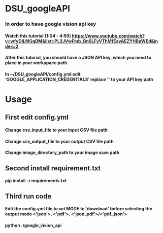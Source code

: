 # DSU_googleAPI
### In order to have google vision api key
#### Watch this tutorial (1:04 - 4:50) https://www.youtube.com/watch?v=wfyDiLMGqDM&list=PL3JVwFmb_BnSLFyVThMfEavAEZYHBpWEd&index=2
#### After this tutorial, you should have a JSON API key, which you need to place in your workspace path
#### In ~/DSU_googleAPI/config.yml edit ‘GOOGLE_APPLICATION_CREDENTIALS’ replace '<Your API KEY>' to your API key path

# Usage
## First edit config.yml
#### Change csv_input_file to your input CSV file path
#### Change csv_output_file to your output CSV file path
#### Change image_directory_path to your image save path
## Second install requirement.txt
#### pip install -r requirements.txt
## Third run code
#### Edit the config.yml file to set MODE to 'download' before selecting the output mode <'json'>, <'pdf'>, <'json_pdf'>/<'pdf_json'>
#### python ./google_vision_api
